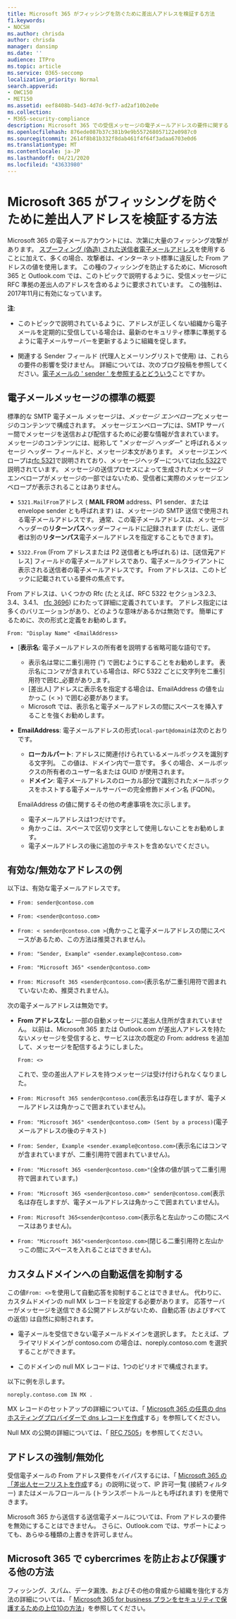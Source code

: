 ```yaml
---
title: Microsoft 365 がフィッシングを防ぐために差出人アドレスを検証する方法
f1.keywords:
- NOCSH
ms.author: chrisda
author: chrisda
manager: dansimp
ms.date: ''
audience: ITPro
ms.topic: article
ms.service: O365-seccomp
localization_priority: Normal
search.appverid:
- OWC150
- MET150
ms.assetid: eef8408b-54d3-4d7d-9cf7-ad2af10b2e0e
ms.collection:
- M365-security-compliance
description: Microsoft 365 での受信メッセージの電子メールアドレスの要件に関する Lear。 2017年11月現在、このサービスでは、スプーフィングを防止するために RFC 準拠のアドレスが必要になりました。
ms.openlocfilehash: 876ede087b37c381b9e9b557268057122e0987c0
ms.sourcegitcommit: 2614f8b81b332f8dab461f4f64f3adaa6703e0d6
ms.translationtype: MT
ms.contentlocale: ja-JP
ms.lasthandoff: 04/21/2020
ms.locfileid: "43633980"
---
```

# <a name="how-microsoft-365-validates-the-from-address-to-prevent-phishing"></a>Microsoft 365 がフィッシングを防ぐために差出人アドレスを検証する方法

Microsoft 365 の電子メールアカウントには、次第に大量のフィッシング攻撃があります。 [スプーフィング (偽造) された送信者電子メールアドレス](anti-spoofing-protection.md)を使用することに加えて、多くの場合、攻撃者は、インターネット標準に違反した From アドレスの値を使用します。 この種のフィッシングを防止するために、Microsoft 365 と Outlook.com では、このトピックで説明するように、受信メッセージに RFC 準拠の差出人のアドレスを含めるように要求されています。 この強制は、2017年11月に有効になっています。

**注**:

- このトピックで説明されているように、アドレスが正しくない組織から電子メールを定期的に受信している場合は、最新のセキュリティ標準に準拠するように電子メールサーバーを更新するように組織を促します。

- 関連する Sender フィールド (代理人とメーリングリストで使用) は、これらの要件の影響を受けません。 詳細については、次のブログ投稿を参照してください。[電子メールの ' sender ' を参照するとどういう](https://blogs.msdn.microsoft.com/tzink/2017/06/22/what-do-we-mean-when-we-refer-to-the-sender-of-an-email/)ことですか。

## <a name="an-overview-of-email-message-standards"></a>電子メールメッセージの標準の概要

標準的な SMTP 電子メール メッセージは、*メッセージ エンベロープ*とメッセージのコンテンツで構成されます。 メッセージエンベロープには、SMTP サーバー間でメッセージを送信および配信するために必要な情報が含まれています。 メッセージのコンテンツには、総称して "*メッセージ ヘッダー*" と呼ばれるメッセージ ヘッダー フィールドと、メッセージ本文があります。 メッセージエンベロープは[rfc 5321](https://tools.ietf.org/html/rfc5321)で説明されており、メッセージヘッダーについては[rfc 5322](https://tools.ietf.org/html/rfc5322)で説明されています。 メッセージの送信プロセスによって生成されたメッセージエンベロープがメッセージの一部ではないため、受信者に実際のメッセージエンベロープが表示されることはありません。

- `5321.MailFrom`アドレス ( **MAIL FROM** address、P1 sender、または envelope sender とも呼ばれます) は、メッセージの SMTP 送信で使用される電子メールアドレスです。 通常、この電子メールアドレスは、メッセージヘッダーの**リターンパス**ヘッダーフィールドに記録されます (ただし、送信者は別の**リターンパス**電子メールアドレスを指定することもできます)。

- `5322.From` (From アドレスまたは P2 送信者とも呼ばれる) は、[送信**元**アドレス] フィールドの電子メールアドレスであり、電子メールクライアントに表示される送信者の電子メールアドレスです。 From アドレスは、このトピックに記載されている要件の焦点です。

From アドレスは、いくつかの Rfc (たとえば、RFC 5322 セクション3.2.3、3.4、3.4.1、 [rfc 3696](https://tools.ietf.org/html/rfc3696)) にわたって詳細に定義されています。 アドレス指定には多くのバリエーションがあり、どのような意味があるかは無効です。 簡単にするために、次の形式と定義をお勧めします。

`From: "Display Name" <EmailAddress>`

- [**表示名**: 電子メールアドレスの所有者を説明する省略可能な語句です。

  - 表示名は常に二重引用符 (") で囲むようにすることをお勧めします。 表示名にコンマが含まれている場合は、RFC 5322 ごとに文字列を二重引用符で囲む_必要があり_ます。
  - [差出人] アドレスに表示名を指定する場合は、EmailAddress の値を山かっこ (< >) で囲む必要があります。
  - Microsoft では、表示名と電子メールアドレスの間にスペースを挿入することを強くお勧めします。

- **EmailAddress**: 電子メールアドレスの形式`local-part@domain`は次のとおりです。

  - **ローカルパート**: アドレスに関連付けられているメールボックスを識別する文字列。 この値は、ドメイン内で一意です。 多くの場合、メールボックスの所有者のユーザー名または GUID が使用されます。
  - **ドメイン**: 電子メールアドレスのローカル部分で識別されたメールボックスをホストする電子メールサーバーの完全修飾ドメイン名 (FQDN)。

  EmailAddress の値に関するその他の考慮事項を次に示します。

  - 電子メールアドレスは1つだけです。
  - 角かっこは、スペースで区切り文字として使用しないことをお勧めします。
  - 電子メールアドレスの後に追加のテキストを含めないでください。

## <a name="examples-of-valid-and-invalid-from-addresses"></a>有効な/無効なアドレスの例

以下は、有効な電子メールアドレスです。

- `From: sender@contoso.com`

- `From: <sender@contoso.com>`

- `From: < sender@contoso.com >`(角かっこと電子メールアドレスの間にスペースがあるため、この方法は推奨されません)。

- `From: "Sender, Example" <sender.example@contoso.com>`

- `From: "Microsoft 365" <sender@contoso.com>`

- `From: Microsoft 365 <sender@contoso.com>`(表示名が二重引用符で囲まれていないため、推奨されません)。

次の電子メールアドレスは無効です。

- **From アドレスなし**: 一部の自動メッセージに差出人住所が含まれていません。 以前は、Microsoft 365 または Outlook.com が差出人アドレスを持たないメッセージを受信すると、サービスは次の既定の From: address を追加して、メッセージを配信するようにしました。

  `From: <>`

  これで、空の差出人アドレスを持つメッセージは受け付けられなくなりました。

- `From: Microsoft 365 sender@contoso.com`(表示名は存在しますが、電子メールアドレスは角かっこで囲まれていません)。

- `From: "Microsoft 365" <sender@contoso.com> (Sent by a process)`(電子メールアドレスの後のテキスト)

- `From: Sender, Example <sender.example@contoso.com>`(表示名にはコンマが含まれていますが、二重引用符で囲まれていません)。

- `From: "Microsoft 365 <sender@contoso.com>"`(全体の値が誤って二重引用符で囲まれています。)

- `From: "Microsoft 365 <sender@contoso.com>" sender@contoso.com`(表示名は存在しますが、電子メールアドレスは角かっこで囲まれていません)。

- `From: Microsoft 365<sender@contoso.com>`(表示名と左山かっこの間にスペースはありません)。

- `From: "Microsoft 365"<sender@contoso.com>`(閉じる二重引用符と左山かっこの間にスペースを入れることはできません)。

## <a name="suppress-auto-replies-to-your-custom-domain"></a>カスタムドメインへの自動返信を抑制する

この値`From: <>`を使用して自動応答を抑制することはできません。 代わりに、カスタムドメインの null MX レコードを設定する必要があります。 応答サーバーがメッセージを送信できる公開アドレスがないため、自動応答 (およびすべての返信) は自然に抑制されます。

- 電子メールを受信できない電子メールドメインを選択します。 たとえば、プライマリドメインが contoso.com の場合は、noreply.contoso.com を選択することができます。

- このドメインの null MX レコードは、1つのピリオドで構成されます。

以下に例を示します。

```text
noreply.contoso.com IN MX .
```

MX レコードのセットアップの詳細については、「 [Microsoft 365 の任意の dns ホスティングプロバイダーで dns レコードを作成](../../admin/get-help-with-domains/create-dns-records-at-any-dns-hosting-provider.md)する」を参照してください。

Null MX の公開の詳細については、「 [RFC 7505](https://tools.ietf.org/html/rfc7505)」を参照してください。

## <a name="override-from-address-enforcement"></a>アドレスの強制/無効化

受信電子メールの From アドレス要件をバイパスするには、「 [Microsoft 365 の「差出人セーフリストを作成](create-safe-sender-lists-in-office-365.md)する」の説明に従って、IP 許可一覧 (接続フィルター) またはメールフロールール (トランスポートルールとも呼ばれます) を使用できます。

Microsoft 365 から送信する送信電子メールについては、From アドレスの要件を無効にすることはできません。 さらに、Outlook.com では、サポートによっても、あらゆる種類の上書きを許可しません。

## <a name="other-ways-to-prevent-and-protect-against-cybercrimes-in-microsoft-365"></a>Microsoft 365 で cybercrimes を防止および保護する他の方法

フィッシング、スパム、データ漏洩、およびその他の脅威から組織を強化する方法の詳細については、「 [Microsoft 365 for business プランをセキュリティで保護するための上位10の方法](../../admin/security-and-compliance/secure-your-business-data.md)」を参照してください。